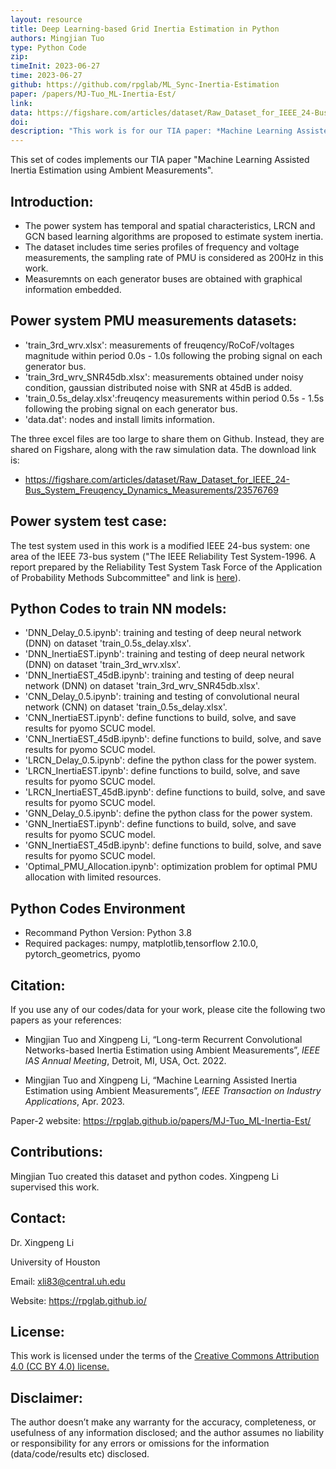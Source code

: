 ```yaml
---
layout: resource
title: Deep Learning-based Grid Inertia Estimation in Python
authors: Mingjian Tuo
type: Python Code
zip: 
timeInit: 2023-06-27
time: 2023-06-27
github: https://github.com/rpglab/ML_Sync-Inertia-Estimation
paper: /papers/MJ-Tuo_ML-Inertia-Est/
link: 
data: https://figshare.com/articles/dataset/Raw_Dataset_for_IEEE_24-Bus_System_Freuqency_Dynamics_Measurements/23576769
doi: 
description: "This work is for our TIA paper: *Machine Learning Assisted Inertia Estimation using Ambient Measurements*. Four models are implemented to estimate power grid inertia: DNN, CNN, LRCN, and GNN."
---
```


This set of codes implements our TIA paper "Machine Learning Assisted Inertia Estimation using Ambient Measurements". 


## Introduction:
* The power system has temporal and spatial characteristics, LRCN and GCN based learning algorithms are proposed to estimate system inertia.
* The dataset includes time series profiles of frequency and voltage measurements, the sampling rate of PMU is considered as 200Hz in this work.
* Measuremnts on each generator buses are obtained with graphical information embedded.


## Power system PMU measurements datasets:
* 'train_3rd_wrv.xlsx': measurements of freuqency/RoCoF/voltages magnitude within period 0.0s - 1.0s following the probing signal on each generator bus.
* 'train_3rd_wrv_SNR45db.xlsx': measurements obtained under noisy condition, gaussian distributed noise with SNR at 45dB is added.
* 'train_0.5s_delay.xlsx':freuqency measurements within period 0.5s - 1.5s following the probing signal on each generator bus.
* 'data.dat': nodes and install limits information.

The three excel files are too large to share them on Github. Instead, they are shared on Figshare, along with the raw simulation data. The download link is: 
* https://figshare.com/articles/dataset/Raw_Dataset_for_IEEE_24-Bus_System_Freuqency_Dynamics_Measurements/23576769

## Power system test case:
The test system used in this work is a modified IEEE 24-bus system: one area of the IEEE 73-bus system ("The IEEE Reliability Test System-1996. A report prepared by the Reliability Test System Task Force of the Application of Probability Methods Subcommittee" and link is <a class="" target="_blank" href="https://ieeexplore.ieee.org/document/780914">here</a>).

## Python Codes to train NN models:
* 'DNN_Delay_0.5.ipynb': training and testing of deep neural network (DNN) on dataset 'train_0.5s_delay.xlsx'.
* 'DNN_InertiaEST.ipynb': training and testing of deep neural network (DNN) on dataset 'train_3rd_wrv.xlsx'.
* 'DNN_InertiaEST_45dB.ipynb': training and testing of deep neural network (DNN) on dataset 'train_3rd_wrv_SNR45db.xlsx'.
* 'CNN_Delay_0.5.ipynb': training and testing of convolutional neural network (CNN) on dataset 'train_0.5s_delay.xlsx'.
* 'CNN_InertiaEST.ipynb': define functions to build, solve, and save results for pyomo SCUC model.
* 'CNN_InertiaEST_45dB.ipynb': define functions to build, solve, and save results for pyomo SCUC model.
* 'LRCN_Delay_0.5.ipynb': define the python class for the power system.
* 'LRCN_InertiaEST.ipynb': define functions to build, solve, and save results for pyomo SCUC model.
* 'LRCN_InertiaEST_45dB.ipynb': define functions to build, solve, and save results for pyomo SCUC model.
* 'GNN_Delay_0.5.ipynb': define the python class for the power system.
* 'GNN_InertiaEST.ipynb': define functions to build, solve, and save results for pyomo SCUC model.
* 'GNN_InertiaEST_45dB.ipynb': define functions to build, solve, and save results for pyomo SCUC model.
* 'Optimal_PMU_Allocation.ipynb': optimization problem for optimal PMU allocation with limited resources.


## Python Codes Environment
* Recommand Python Version: Python 3.8
* Required packages: numpy, matplotlib,tensorflow 2.10.0, pytorch_geometrics, pyomo


## Citation:
If you use any of our codes/data for your work, please cite the following two papers as your references:

* Mingjian Tuo and Xingpeng Li, “Long-term Recurrent Convolutional Networks-based Inertia Estimation using Ambient Measurements”, *IEEE IAS Annual Meeting*, Detroit, MI, USA, Oct. 2022.

* Mingjian Tuo and Xingpeng Li, “Machine Learning Assisted Inertia Estimation using Ambient Measurements”, *IEEE Transaction on Industry Applications*, Apr. 2023.

Paper-2 website: <a class="off" href="/papers/MJ-Tuo_ML-Inertia-Est/"  target="_blank">https://rpglab.github.io/papers/MJ-Tuo_ML-Inertia-Est/</a>


## Contributions:
Mingjian Tuo created this dataset and python codes. Xingpeng Li supervised this work.


## Contact:
Dr. Xingpeng Li

University of Houston

Email: xli83@central.uh.edu

Website: <a class="off" href="/"  target="_blank">https://rpglab.github.io/</a>


## License:
This work is licensed under the terms of the <a class="off" href="https://creativecommons.org/licenses/by/4.0/"  target="_blank">Creative Commons Attribution 4.0 (CC BY 4.0) license.</a>


## Disclaimer:
The author doesn’t make any warranty for the accuracy, completeness, or usefulness of any information disclosed; and the author assumes no liability or responsibility for any errors or omissions for the information (data/code/results etc) disclosed.
